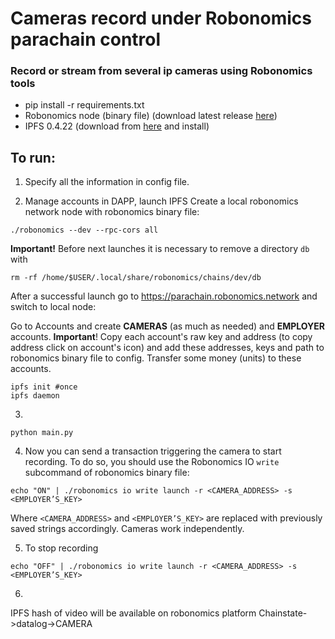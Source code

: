 # Cameras record under Robonomics parachain control

### Record or stream from several ip cameras using Robonomics tools

- pip install -r requirements.txt
- Robonomics node (binary file) (download latest release [here](https://github.com/airalab/robonomics/releases))
- IPFS 0.4.22 (download from [here](https://dist.ipfs.io/go-ipfs/v0.4.22/go-ipfs_v0.4.22_linux-386.tar.gz) and install)

## To run:
1) Specify all the information in config file.

2) Manage accounts in DAPP, launch IPFS
Create a local robonomics network node with robonomics binary file:
```
./robonomics --dev --rpc-cors all
```
**Important!** Before next launches it is necessary to remove a directory `db` with
```
rm -rf /home/$USER/.local/share/robonomics/chains/dev/db
```
After a successful launch go to https://parachain.robonomics.network and switch to local node:

Go to Accounts and create **CAMERAS** (as much as needed) and **EMPLOYER** accounts. **Important**! Copy each account's raw key and address (to copy address click on account's icon) and add these addresses, keys and path to robonomics binary file to config. Transfer some money (units) to these accounts.

```
ipfs init #once
ipfs daemon
```
3)
```
python main.py
```

4) Now you can send a transaction triggering the camera to start recording. To do so, you should use the Robonomics IO `write` subcommand of robonomics binary file:
```
echo "ON" | ./robonomics io write launch -r <CAMERA_ADDRESS> -s <EMPLOYER’S_KEY>
```
Where `<CAMERA_ADDRESS>`  and `<EMPLOYER’S_KEY>` are replaced with  previously saved strings accordingly. Cameras work independently.

5) To stop recording
```
echo "OFF" | ./robonomics io write launch -r <CAMERA_ADDRESS> -s <EMPLOYER’S_KEY>
```
6)
IPFS hash of video will be available on robonomics platform  Chainstate->datalog->CAMERA

